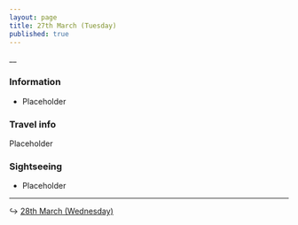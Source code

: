 ```yaml
---
layout: page
title: 27th March (Tuesday)
published: true
---
```

__

### Information

- Placeholder

### Travel info

Placeholder

### Sightseeing

- Placeholder

<hr>

↪ [28th March (Wednesday)](/days/week3/28mar)
